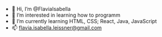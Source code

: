 - 👋 Hi, I’m @FlaviaIsabella
- 👀 I’m interested in learning how to programm
- 🌱 I’m currently learning HTML, CSS; React, Java, JavaScript
- 📫 flavia.isabella.leissner@gmail.com

<!---
FlaviaIsabella/FlaviaIsabella is a ✨ special ✨ repository because its `README.md` (this file) appears on your GitHub profile.
You can click the Preview link to take a look at your changes.
--->
